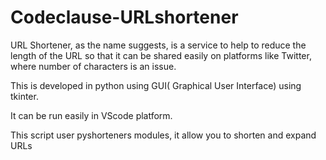 # Codeclause-URLshortener
URL Shortener, as the name suggests, is a service to help to reduce the length of the URL so that it can be shared easily on platforms like Twitter, where number of characters is an issue.

This is developed in python using GUI( Graphical User Interface) using tkinter.

It can be run easily in VScode platform.

This script user pyshorteners modules, it allow you to shorten and expand URLs
